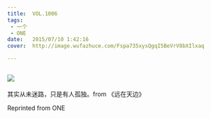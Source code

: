 ```yaml
---
title:	VOL.1006
tags:
 - 一个
 - ONE
date:	2015/07/10 1:42:16
cover:	http://image.wufazhuce.com/Fspa735xysQgqI5BeVrV8bXIlxaq

---
```

![](http://image.wufazhuce.com/Fspa735xysQgqI5BeVrV8bXIlxaq)
---

其实从未迷路，只是有人孤独。from 《远在天边》
 
Reprinted from ONE
